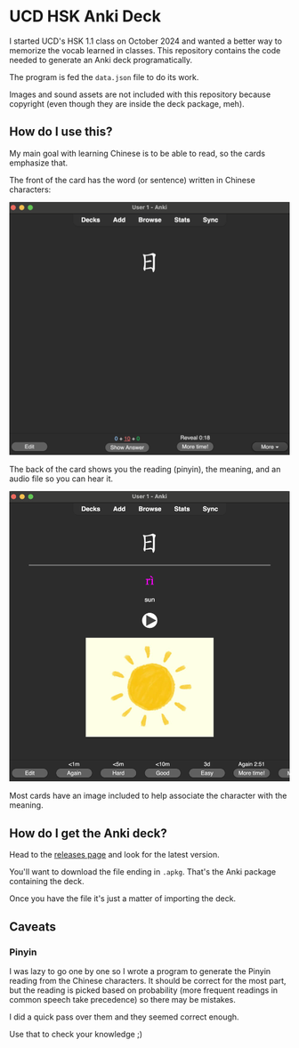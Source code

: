 # UCD HSK Anki Deck

I started UCD's HSK 1.1 class on October 2024 and wanted a better way to memorize the vocab learned in classes.
This repository contains the code needed to generate an Anki deck programatically.

The program is fed the `data.json` file to do its work.

Images and sound assets are not included with this repository because copyright (even though they are inside the deck package, meh).

## How do I use this?

My main goal with learning Chinese is to be able to read, so the cards emphasize that.

The front of the card has the word (or sentence) written in Chinese characters:

![](_assets/front.png)


The back of the card shows you the reading (pinyin), the meaning, and an audio file so you can hear it. 

![](_assets/back.png)

Most cards have an image included to help associate the character with the meaning.

## How do I get the Anki deck?

Head to the [releases page](https://github.com/ltadeut/ucd-hsk-anki-deck/releases) and look for the latest version.

You'll want to download the file ending in `.apkg`. That's the Anki package containing the deck.

Once you have the file it's just a matter of importing the deck.

## Caveats

### Pinyin

I was lazy to go one by one so I wrote a program to generate the Pinyin reading
from the Chinese characters. It should be correct for the most part, but the
reading is picked based on probability (more frequent readings in common speech
take precedence) so there may be mistakes.

I did a quick pass over them and they seemed correct enough.

Use that to check your knowledge ;)
